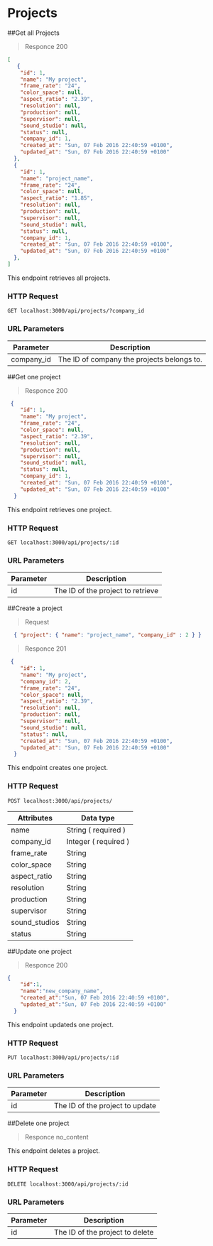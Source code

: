 # Projects
##Get all Projects
> Responce 200

```json
[
   {
    "id": 1,
    "name": "My project",
    "frame_rate": "24",
    "color_space": null,
    "aspect_ratio": "2.39",
    "resolution": null,
    "production": null,
    "supervisor": null,
    "sound_studio": null,
    "status": null,
    "company_id": 1,
    "created_at": "Sun, 07 Feb 2016 22:40:59 +0100",
    "updated_at": "Sun, 07 Feb 2016 22:40:59 +0100"
  },
  {
    "id": 1,
    "name": "project_name",
    "frame_rate": "24",
    "color_space": null,
    "aspect_ratio": "1.85",
    "resolution": null,
    "production": null,
    "supervisor": null,
    "sound_studio": null,
    "status": null,
    "company_id": 1,
    "created_at": "Sun, 07 Feb 2016 22:40:59 +0100",
    "updated_at": "Sun, 07 Feb 2016 22:40:59 +0100"
  },
]
```

This endpoint retrieves all projects.
### HTTP Request
`GET localhost:3000/api/projects/?company_id`
### URL Parameters
Parameter | Description
--------- | -----------
company_id | The ID of company the projects belongs to.


##Get one project

> Responce 200

```json
 {
    "id": 1,
    "name": "My project",
    "frame_rate": "24",
    "color_space": null,
    "aspect_ratio": "2.39",
    "resolution": null,
    "production": null,
    "supervisor": null,
    "sound_studio": null,
    "status": null,
    "company_id": 1,
    "created_at": "Sun, 07 Feb 2016 22:40:59 +0100",
    "updated_at": "Sun, 07 Feb 2016 22:40:59 +0100"
  }
```
This endpoint retrieves one project.
### HTTP Request
`GET localhost:3000/api/projects/:id`
### URL Parameters
Parameter | Description
--------- | -----------
id | The ID of the project to retrieve

##Create a project

> Request

```json
  { "project": { "name": "project_name", "company_id" : 2 } }
```
> Responce 201

```json
 {
    "id": 1,
    "name": "My project",
    "company_id": 2,
    "frame_rate": "24",
    "color_space": null,
    "aspect_ratio": "2.39",
    "resolution": null,
    "production": null,
    "supervisor": null,
    "sound_studio": null,
    "status": null,
    "created_at": "Sun, 07 Feb 2016 22:40:59 +0100",
    "updated_at": "Sun, 07 Feb 2016 22:40:59 +0100"
  }
```
This endpoint creates one project.
### HTTP Request
`POST localhost:3000/api/projects/`

Attributes | Data type
---------- | -------
name | String ( required )
company_id  | Integer ( required )
frame_rate  | String
color_space  | String
aspect_ratio  | String
resolution  | String
production  | String
supervisor  | String
sound_studios  | String
status  | String


##Update one project

> Responce 200

```json
{   
    "id":1,
    "name":"new_company_name",
    "created_at":"Sun, 07 Feb 2016 22:40:59 +0100",
    "updated_at":"Sun, 07 Feb 2016 22:40:59 +0100"
  }
```
This endpoint updateds one project.
### HTTP Request
`PUT localhost:3000/api/projects/:id`
### URL Parameters
Parameter | Description
--------- | -----------
id | The ID of the project to update

##Delete one project

> Responce no_content

This endpoint deletes a project.
### HTTP Request
`DELETE localhost:3000/api/projects/:id`
### URL Parameters
Parameter | Description
--------- | -----------
id | The ID of the project to delete
